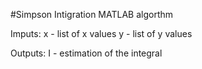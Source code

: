 #Simpson Intigration MATLAB algorthm

Imputs:
x - list of x values
y - list of y values

Outputs:
I - estimation of the integral

